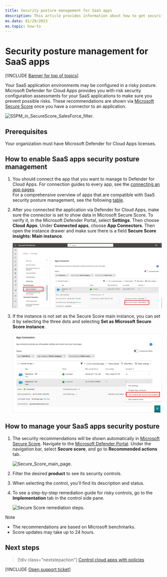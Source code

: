 ```yaml
---
title: Security posture management for SaaS apps
description: This article provides information about how to get security configuration recommendations in Defender for Cloud Apps for your organization's SaaS applications.
ms.date: 01/29/2023
ms.topic: how-to
---
```


# Security posture management for SaaS apps

[!INCLUDE [Banner for top of topics](includes/banner.md)]

Your SaaS application environments may be configured in a risky posture. Microsoft Defender for Cloud Apps provides you with risk security configuration assessments for your SaaS applications to make sure you prevent possible risks. These recommendations are shown via [Microsoft Secure Score](/microsoft-365/security/defender-endpoint/tvm-security-recommendation) once you have a connector to an application.

   ![SSPM_in_SecureScore_SalesForce_filter.](media/security-saas-sspm-in-secure-score-salesforce-filter.png)

## Prerequisites

Your organization must have Microsoft Defender for Cloud Apps licenses.

## How to enable SaaS apps security posture management

1. You should connect the app that you want to manage to Defender for Cloud Apps. For connection guides to every app, see the [connecting an app pages](enable-instant-visibility-protection-and-governance-actions-for-your-apps.md).  
For a comprehensive overview of apps that are compatible with SaaS security posture management, see the following [table](/defender-cloud-apps/enable-instant-visibility-protection-and-governance-actions-for-your-apps).
1. After you connected the application via Defender for Cloud Apps, make sure the connector is set to show data in Microsoft Secure Score. To verify it, in the Microsoft Defender Portal, select **Settings**. Then choose **Cloud Apps**. Under **Connected apps**, choose **App Connectors**. Then open the instance drawer and make sure there is a field **Secure Score insights: Main instance**.

    ![secure_score_instance_in_Defender_for_Cloud_Apps.](media/security-saas-secure-score-main-instance-drawer.png)

1. If the instance is not set as the Secure Score main instance, you can set it by selecting the three dots and selecting **Set as Microsoft Secure Score instance**.

    ![choose_secure_score_instance_in_Defender_for_Cloud_Apps.](media/security-saas-choose-secure-score-main-instance.png)

## How to manage your SaaS apps security posture

1. The security recommendations will be shown automatically in [Microsoft Secure Score](/microsoft-365/security/defender/microsoft-secure-score). Navigate to the [Microsoft Defender Portal](https://security.microsoft.com). Under the navigation bar, select **Secure score**, and go to **Recommended actions** tab.

    ![Secure_Score_main_page.](media/security-saas-secure-score-main-page.png)

1. Filter the desired **product** to see its security controls.
1. When selecting the control, you'll find its description and status.
1. To see a step-by-step remediation guide for risky controls, go to the **Implementation** tab in the control side pane.

    ![Secure Score remediation steps.](media/security-saas-secures-score-remediations-steps.png)

>[!NOTE]
>
> - The recommendations are based on Microsoft benchmarks.
> - Score updates may take up to 24 hours.

## Next steps

> [!div class="nextstepaction"]
> [Control cloud apps with policies](control-cloud-apps-with-policies.md)

[!INCLUDE [Open support ticket](includes/support.md)]

